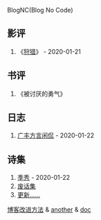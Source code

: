 BlogNC(Blog No Code)

## 影评

1. 《[狩猎](/movie_review/the_hunt.md)》 - 2020-01-21

## 书评

1. 《被讨厌的勇气》

## 日志

1. [广丰方言闲侃](/journal/guangfeng.md) - 2020-01-22

## 诗集

1. [季秀](/poems/xiu.md) - 2020-01-22
2. [废话集](/poems/废话集.md)
3. [更新……](/poems/append.md)







[博客改进方法](https://zhuanlan.zhihu.com/p/94121927 ) & [another](https://zhuanlan.zhihu.com/p/51240503 ) & [doc](https://jekyllrb.com/docs/permalinks/ )